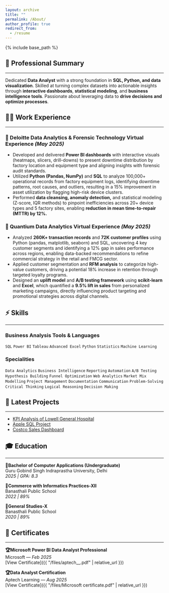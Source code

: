 ```yaml
---
layout: archive
title: ""
permalink: /About/
author_profile: true
redirect_from:
  - /resume
---
```



{% include base_path %}
## **💼 Professional Summary**
---
Dedicated **Data Analyst** with a strong foundation in **SQL, Python, and data visualization**. Skilled at turning complex datasets into actionable insights through **interactive dashboards**, **statistical modeling**, and **business intelligence tools**. Passionate about leveraging data to **drive decisions and optimize processes**.



## **🧑‍💻 Work Experience**
---
### 🔹 Deloitte Data Analytics & Forensic Technology Virtual Experience *(May 2025)*  
- Developed and delivered **Power BI dashboards** with interactive visuals (heatmaps, slicers, drill-downs) to present downtime distribution by factory location and equipment type and aligning insights with forensic audit standards.  
- Utilized **Python (Pandas, NumPy)** and **SQL** to analyze 100,000+ operational records from factory equipment logs, identifying downtime patterns, root causes, and outliers, resulting in a 15% improvement in asset utilization by flagging high-risk device clusters.  
- Performed **data cleansing, anomaly detection,** and statistical modeling (Z-score, IQR methods) to pinpoint inefficiencies across 20+ device types and 5 factory sites, enabling **reduction in mean time-to-repair (MTTR) by 12%.**  

### 🔹 Quantium Data Analytics Virtual Experience *(May 2025)*  
- Analyzed **260K+ transaction records** and **72K customer profiles** using Python (pandas, matplotlib, seaborn) and SQL, uncovering 4 key customer segments and identifying a 12% gap in sales performance across regions, enabling data-backed recommendations to refine commercial strategy in the retail and FMCG sector.  
- Applied customer segmentation and **RFM analysis** to categorize high-value customers, driving a potential 18% increase in retention through targeted loyalty programs.  
- Designed an **uplift model** and **A/B testing framework** using **scikit-learn** and **Excel**, which quantified a **9.5% lift in sales** from personalized marketing campaigns, directly influencing product targeting and promotional strategies across digital channels.  


## **⚡ Skills**
---
### Business Analysis Tools & Languages  
`SQL` `Power BI` `Tableau` `Advanced Excel` `Python` `Statistics` `Machine Learning`

### Specialities  
`Data Analytics` `Business Intelligence` `Reporting` `Automation` `A/B Testing` `Hypothesis Building` `Funnel Optimization` `Web Analytics` `Market Mix Modelling` `Project Management` `Documentation` `Communication` `Problem-Solving` `Critical Thinking` `Logical Reasoning` `Decision Making`

## 🚀 Latest Projects
---

- [KPI Analysis of Lowell General Hospital](/portfolio/Lowell-general-hospital-analysis/)
- [Apple SQL Project](/portfolio/Apple-SQL-Project/)
- [Costco Sales Dashboard](/portfolio/Costco-Sales-Dashboard/)



## **🎓 Education**
---
**📗Bachelor of Computer Applications (Undergraduate)**  
Guru Gobind Singh Indraprastha University, Delhi  
*2025 | GPA: 8.3*  

**📗Commerce with Informatics Practices-XII**  
Banasthali Public School  
*2022 | 89%*  

**📗General Studies-X**  
Banasthali Public School  
*2020 | 89%*  


## **📜 Certificates**
---
**🏆Microsoft Power BI Data Analyst Professional**  
Microsoft — *Feb 2025*  
[View Certificate]({{ "/files/aptech__.pdf" | relative_url }})

**🏆Data Analyst Certification**  
Aptech Learning — *Aug 2025*  
[View Certificate]({{ "/files/Microsoft certificate.pdf" | relative_url }})


